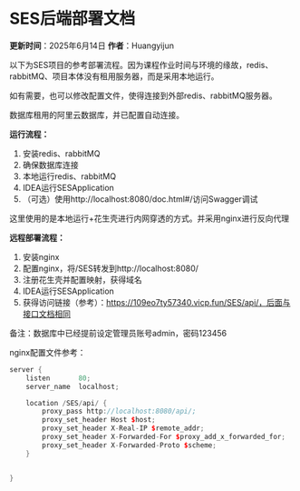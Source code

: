 # SES后端部署文档

**更新时间**：2025年6月14日
**作者**：Huangyijun



以下为SES项目的参考部署流程。因为课程作业时间与环境的缘故，redis、rabbitMQ、项目本体没有租用服务器，而是采用本地运行。

如有需要，也可以修改配置文件，使得连接到外部redis、rabbitMQ服务器。



数据库租用的阿里云数据库，并已配置自动连接。



**运行流程：**

1. 安装redis、rabbitMQ
2. 确保数据库连接
3. 本地运行redis、rabbitMQ
4. IDEA运行SESApplication
5. （可选）使用http://localhost:8080/doc.html#/访问Swagger调试



这里使用的是本地运行+花生壳进行内网穿透的方式。并采用nginx进行反向代理

**远程部署流程：**

1. 安装nginx
2. 配置nginx，将/SES转发到http://localhost:8080/
3. 注册花生壳并配置映射，获得域名
4. IDEA运行SESApplication
5. 获得访问链接（参考）：https://109eo7ty57340.vicp.fun/SES/api/，后面与接口文档相同



备注：数据库中已经提前设定管理员账号admin，密码123456



nginx配置文件参考：

```cpp
server {
    listen       80;
    server_name  localhost;  

    location /SES/api/ {
        proxy_pass http://localhost:8080/api/;
        proxy_set_header Host $host;
        proxy_set_header X-Real-IP $remote_addr;
        proxy_set_header X-Forwarded-For $proxy_add_x_forwarded_for;
        proxy_set_header X-Forwarded-Proto $scheme;
    }


}
```